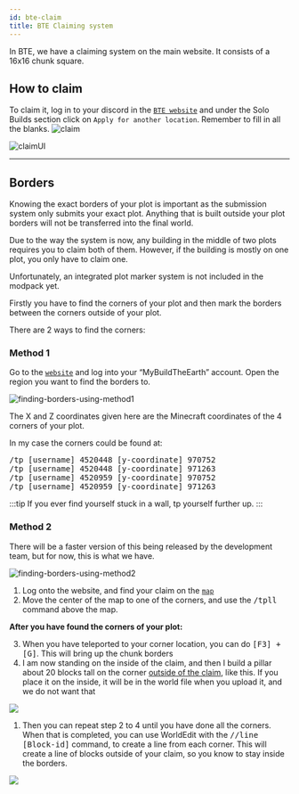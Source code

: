 ```yaml
---
id: bte-claim
title: BTE Claiming system
---
```

In BTE, we have a claiming system on the main website. It consists of a 16x16 chunk square.

## How to claim
To claim it, log in to your discord in the [`BTE website`](https://buildtheearth.net) and under the Solo Builds section click on `Apply for another location`. Remember to fill in all the blanks.
![claim](@site/static/media/docs/builder-guide/claiming.jpeg)

![claimUI](@site/static/media/docs/builder-guide/claimUI.jpeg)

---

## Borders 
Knowing the exact borders of your plot is important as the submission system only submits your exact plot. Anything that is built outside your plot borders will not be transferred into the final world.

Due to the way the system is now, any building in the middle of two plots requires you to claim both of them. However, if the building is mostly on one plot, you only have to claim one.

Unfortunately, an integrated plot marker system is not included in the modpack yet.

Firstly you have to find the corners of your plot and then mark the borders between the corners outside of your plot.

There are 2 ways to find  the corners:

### Method 1 

Go to the [`website`](https://buildtheearth.net) and log into your “MyBuildTheEarth” account.
Open the region you want to find the borders to.

![finding-borders-using-method1](@site/static/media/docs/builder-guide/finding-borders/method1.png)

The X and Z coordinates given here are the Minecraft coordinates of the 4 corners of your plot.

In my case the corners could be found at:

<kbd>/tp [username] 4520448 [y-coordinate] 970752</kbd>
<br />
<kbd>/tp [username] 4520448 [y-coordinate] 971263</kbd>
<br />
<kbd>/tp [username] 4520959 [y-coordinate] 970752</kbd>
<br />
<kbd>/tp [username] 4520959 [y-coordinate] 971263</kbd>

:::tip
If you ever find yourself stuck in a wall, tp yourself further up.
:::

### Method 2 

There will be a faster version of this being released by the development team, but for now, this is what we have.

![finding-borders-using-method2](@site/static/media/docs/builder-guide/finding-borders/method2.png)

1. Log onto the website, and find your claim on the [`map`](https://buildtheearth.net/map)
2. Move the center of the map to one of the corners, and use the <kbd>/tpll</kbd> command above the map.

**After you have found the corners of your plot:**

3. When you have teleported to your corner location, you can do <kbd>[F3] + [G]</kbd>. This will bring up the chunk borders
4. I am now standing on the inside of the claim, and then I build a pillar about 20 blocks tall on the corner <u>outside of the claim</u>, like this. If you place it on the inside, it will be in the world file when you upload it, and we do not want that

![](@site/static/media/docs/builder-guide/finding-borders/demo1.png)

1. Then you can repeat step 2 to 4 until you have done all the corners. When that is completed, you can use WorldEdit with the <kbd>//line [Block-id]</kbd> command, to create a line from each corner. This will create a line of blocks outside of your claim, so you know to stay inside the borders.

![](@site/static/media/docs/builder-guide/finding-borders/demo2.png)
   
